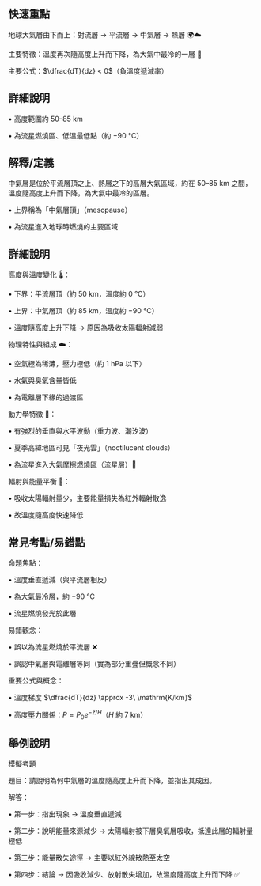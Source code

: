 ## 快速重點

地球大氣層由下而上：對流層 → 平流層 → 中氣層 → 熱層 🌍☁️

主要特徵：溫度再次隨高度上升而下降，為大氣中最冷的一層 🥶

主要公式：$\dfrac{dT}{dz} < 0$（負溫度遞減率）

## 詳細說明

• 高度範圍約 $50$–$85\ \mathrm{km}$

• 為流星燃燒區、低溫最低點（約 $-90\ \mathrm{°C}$）


## 解釋/定義

中氣層是位於平流層頂之上、熱層之下的高層大氣區域，約在 $50$–$85\ \mathrm{km}$ 之間，溫度隨高度上升而下降，為大氣中最冷的區層。

• 上界稱為「中氣層頂」（mesopause）

• 為流星進入地球時燃燒的主要區域


## 詳細說明

高度與溫度變化 🌡️：

• 下界：平流層頂（約 $50\ \mathrm{km}$，溫度約 $0\ \mathrm{°C}$）

• 上界：中氣層頂（約 $85\ \mathrm{km}$，溫度約 $-90\ \mathrm{°C}$）

• 溫度隨高度上升下降 → 原因為吸收太陽輻射減弱

物理特性與組成 ☁️：

• 空氣極為稀薄，壓力極低（約 $1\ \mathrm{hPa}$ 以下）

• 水氣與臭氧含量皆低

• 為電離層下緣的過渡區

動力學特徵 💨：

• 有強烈的垂直與水平波動（重力波、潮汐波）

• 夏季高緯地區可見「夜光雲」（noctilucent clouds）

• 為流星進入大氣摩擦燃燒區（流星層）💫

輻射與能量平衡 🔆：

• 吸收太陽輻射量少，主要能量損失為紅外輻射散逸

• 故溫度隨高度快速降低


## 常見考點/易錯點

命題焦點：

• 溫度垂直遞減（與平流層相反）

• 為大氣最冷層，約 $-90\ \mathrm{°C}$

• 流星燃燒發光於此層

易錯觀念：

• 誤以為流星燃燒於平流層 ❌

• 誤認中氣層與電離層等同（實為部分重疊但概念不同）

重要公式與概念：

• 溫度梯度 $\dfrac{dT}{dz} \approx -3\ \mathrm{K/km}$

• 高度壓力關係：$P = P_{0}e^{-z/H}$（$H$ 約 $7\ \mathrm{km}$）


## 舉例說明

模擬考題

題目：請說明為何中氣層的溫度隨高度上升而下降，並指出其成因。

解答：

• 第一步：指出現象 → 溫度垂直遞減

• 第二步：說明能量來源減少 → 太陽輻射被下層臭氧層吸收，抵達此層的輻射量極低

• 第三步：能量散失途徑 → 主要以紅外線散熱至太空

• 第四步：結論 → 因吸收減少、放射散失增加，故溫度隨高度上升而下降 ✅
